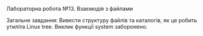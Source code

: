 Лабораторна робота №13. Взаємодія з файлами

Загальне завдання: Вивести структуру файлів та каталогів, як це робить утиліта Linux tree. Виклик функції system заборонено.
